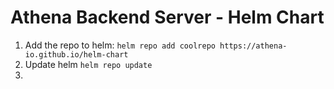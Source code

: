 # Athena Backend Server - Helm Chart

1. Add the repo to helm:
`helm repo add coolrepo https://athena-io.github.io/helm-chart`
2. Update helm
`helm repo update`
3. 
